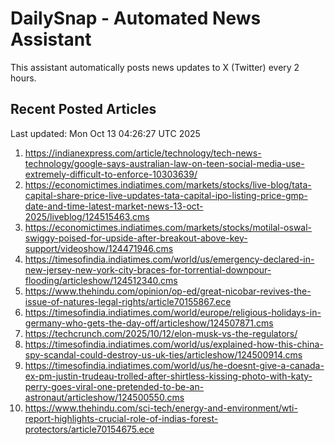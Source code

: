 # DailySnap - Automated News Assistant

This assistant automatically posts news updates to X (Twitter) every 2 hours.

## Recent Posted Articles

Last updated: Mon Oct 13 04:26:27 UTC 2025

1. https://indianexpress.com/article/technology/tech-news-technology/google-says-australian-law-on-teen-social-media-use-extremely-difficult-to-enforce-10303639/
2. https://economictimes.indiatimes.com/markets/stocks/live-blog/tata-capital-share-price-live-updates-tata-capital-ipo-listing-price-gmp-date-and-time-latest-market-news-13-oct-2025/liveblog/124515463.cms
3. https://economictimes.indiatimes.com/markets/stocks/motilal-oswal-swiggy-poised-for-upside-after-breakout-above-key-support/videoshow/124471946.cms
4. https://timesofindia.indiatimes.com/world/us/emergency-declared-in-new-jersey-new-york-city-braces-for-torrential-downpour-flooding/articleshow/124512340.cms
5. https://www.thehindu.com/opinion/op-ed/great-nicobar-revives-the-issue-of-natures-legal-rights/article70155867.ece
6. https://timesofindia.indiatimes.com/world/europe/religious-holidays-in-germany-who-gets-the-day-off/articleshow/124507871.cms
7. https://techcrunch.com/2025/10/12/elon-musk-vs-the-regulators/
8. https://timesofindia.indiatimes.com/world/us/explained-how-this-china-spy-scandal-could-destroy-us-uk-ties/articleshow/124500914.cms
9. https://timesofindia.indiatimes.com/world/us/he-doesnt-give-a-canada-ex-pm-justin-trudeau-trolled-after-shirtless-kissing-photo-with-katy-perry-goes-viral-one-pretended-to-be-an-astronaut/articleshow/124500550.cms
10. https://www.thehindu.com/sci-tech/energy-and-environment/wti-report-highlights-crucial-role-of-indias-forest-protectors/article70154675.ece

